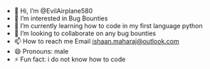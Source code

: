 - 👋 Hi, I’m @EvilAirplane580
- 👀 I’m interested in Bug Bounties
- 🌱 I’m currently learning how to code in my first language python
- 💞️ I’m looking to collaborate on any bug bounties
- 📫 How to reach me Email ishaan.maharaj@outlook.com
- 😄 Pronouns: male
- ⚡ Fun fact: i do not know how to code

<!---
EvilAirplane580/EvilAirplane580 is a ✨ special ✨ repository because its `README.md` (this file) appears on your GitHub profile.
You can click the Preview link to take a look at your changes.
--->
